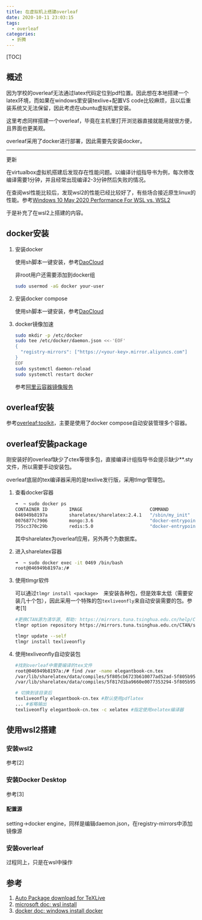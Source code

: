 ```yaml
---
title: 在虚拟机上搭建overleaf
date: 2020-10-11 23:03:15
tags:
  - overleaf
categories:
  - 折腾
---
```


[TOC]


## 概述

因为学校的overleaf无法通过latex代码定位到pdf位置。因此想在本地搭建一个latex环境，而如果在windows里安装texlive+配置VS code比较麻烦，且以后重装系统又无法保留，因此考虑在ubuntu虚拟机里安装。

这里考虑同样搭建一个overleaf，毕竟在主机里打开浏览器直接就能用就很方便，且界面也更美观。

overleaf采用了docker进行部署，因此需要先安装docker。

---

更新

在virtualbox虚拟机搭建后发现存在性能问题。以编译计组指导书为例，每次修改编译需要1分钟，并且经常出现编译2-3分钟然后失败的情况。

在查阅wsl性能比较后，发现wsl2的性能已经比较好了，有些场合接近原生linux的性能。参考[Windows 10 May 2020 Performance For WSL vs. WSL2](https://www.phoronix.com/scan.php?page=article&item=windows10-may2020-wsl2&num=1)

于是补充了在wsl2上搭建的内容。

<!--more-->

## docker安装

1. 安装docker

   使用sh脚本一键安装，参考[DaoCloud](http://get.daocloud.io/)

   非root用户还需要添加到docker组

      ```bash
   sudo usermod -aG docker your-user
      ```

2. 安装docker compose

   使用sh脚本一键安装，参考[DaoCloud](http://get.daocloud.io/)

3. docker镜像加速

   ```bash
   sudo mkdir -p /etc/docker
   sudo tee /etc/docker/daemon.json <<-'EOF'
   {
     "registry-mirrors": ["https://<your-key>.mirror.aliyuncs.com"]
   }
   EOF
   sudo systemctl daemon-reload
   sudo systemctl restart docker
   ```

   参考[阿里云容器镜像服务](https://cr.console.aliyun.com/cn-hangzhou/instances/mirrors)

## overleaf安装

参考[overleaf:toolkit](https://github.com/overleaf/toolkit/blob/master/doc/quick-start-guide.md )，主要是使用了docker compose自动安装管理多个容器。

## overleaf安装package

刚安装好的overleaf缺少了ctex等很多包，直接编译计组指导书会提示缺少**.sty文件，所以需要手动安装包。

overleaf底层的tex编译器采用的是texlive发行版，采用tlmgr管理包。

1. 查看docker容器

   ```bash
   ➜  ~ sudo docker ps 
   CONTAINER ID        IMAGE                         COMMAND                  CREATED             STATUS                    PORTS                NAMES
   046949b8197a        sharelatex/sharelatex:2.4.1   "/sbin/my_init"          21 hours ago        Up 12 minutes             0.0.0.0:80->80/tcp   sharelatex
   0076877c7906        mongo:3.6                     "docker-entrypoint.s…"   21 hours ago        Up 12 minutes (healthy)   27017/tcp            mongo
   755cc370c29b        redis:5.0                     "docker-entrypoint.s…"   21 hours ago        Up 12 minutes             6379/tcp             redis
   ```

   其中sharelatex为overleaf应用，另外两个为数据库。

2. 进入sharelatex容器

   ```bash
   ➜  ~ sudo docker exec -it 0469 /bin/bash
   root@046949b8197a:/# 
   ```

3. 使用tlmgr软件

   可以通过`tlmgr install <package>  `来安装各种包，但是效率太低（需要安装几十个包），因此采用一个特殊的包`texliveonfly`来自动安装需要的包。参考[1]

   ```bash
   #更换CTAN源为清华源, 帮助: https://mirrors.tuna.tsinghua.edu.cn/help/CTAN/
   tlmgr option repository https://mirrors.tuna.tsinghua.edu.cn/CTAN/systems/texlive/tlnet

   tlmgr update --self
   tlmgr install texliveonfly
   ```
   
4. 使用texliveonfly自动安装包

   ```bash
   #找到overleaf中需要编译的tex文件
   root@046949b8197a:/# find /var -name elegantbook-cn.tex
   /var/lib/sharelatex/data/compiles/5f805cb6723b610077ad52ad-5f805b95723b610077ad52a4/elegantbook-cn.tex
   /var/lib/sharelatex/data/compiles/5f817d1ba9660e0077353294-5f805b95723b610077ad52a4/elegantbook-cn.tex
   
   # 切换到该目录后
   texliveonfly elegantbook-cn.tex #默认使用pdflatex
   ... #省略输出
   texliveonfly elegantbook-cn.tex -c xelatex #指定使用xelatex编译器
   ```

## 使用wsl2搭建

### 安装wsl2

参考[2]

### 安装Docker Desktop

参考[3]

#### 配置源

setting->docker engine，同样是编辑daemon.json，在registry-mirrors中添加镜像源

### 安装overleaf

过程同上，只是在wsl中操作

## 参考

1. [Auto Package download for TeXLive](https://tex.stackexchange.com/questions/110501/auto-package-download-for-texlive)
2. [microsoft doc: wsl install](https://docs.microsoft.com/zh-cn/windows/wsl/install-win10)
3. [docker doc: windows install docker](https://docs.docker.com/docker-for-windows/install/)
